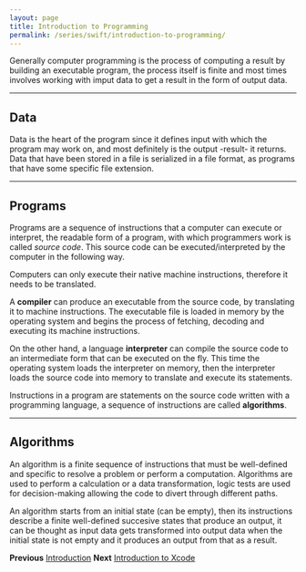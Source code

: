 ```yaml
---
layout: page
title: Introduction to Programming
permalink: /series/swift/introduction-to-programming/
---
```


Generally computer programming is the process of computing a result by building an executable program, the process itself is finite and most times involves working with imput data to get a result in the form of output data.

***
## Data
Data is the heart of the program since it defines input with which the program may work on, and most definitely is the output -result- it returns. Data that have been stored in a file is serialized in a file format, as programs that have some specific file extension.

***
## Programs
Programs are a sequence of instructions that a computer can execute or interpret, the readable form of a program, with which programmers work is called *source code*. This source code can be executed/interpreted by the computer in the following way.

Computers can only execute their native machine instructions, therefore it needs to be translated.

A **compiler** can produce an executable from the source code, by translating it to machine instructions. The executable file is loaded in memory by the operating system and begins the process of fetching, decoding and executing its machine instructions.

On the other hand, a language **interpreter** can compile the source code to an intermediate form that can be executed on the fly. This time the operating system loads the interpreter on memory, then the interpreter loads the source code into memory to translate and execute its statements.


Instructions in a program are statements on the source code written with a programming language, a sequence of instructions are called **algorithms**.   


***
## Algorithms
An algorithm is a finite sequence of instructions that must be well-defined and specific to resolve a problem or perform a computation. Algorithms are used to perform a calculation or a data transformation, logic tests are used for decision-making allowing the code to divert through different paths.

An algorithm starts from an initial state (can be empty), then its instructions describe a finite well-defined succesive states that produce an output, it can be thought as input data gets transformed into output data when the initial state is not empty and it produces an output from that as a result. 

**Previous** [Introduction](../introduction/)
**Next** [Introduction to Xcode](../introduction-to-xcode/)
